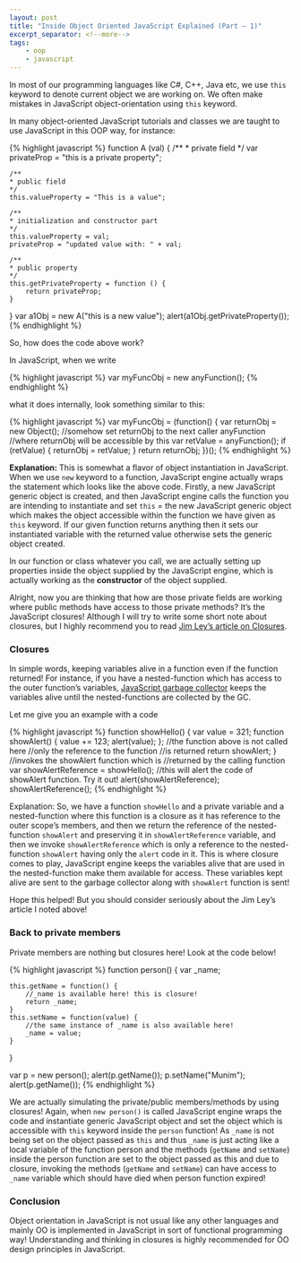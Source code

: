 ```yaml
---
layout: post
title: "Inside Object Oriented JavaScript Explained (Part – 1)"
excerpt_separator: <!--more-->
tags:
    - oop
    - javascript
---
```


In most of our programming languages like C#, C++, Java etc, we use `this` keyword to denote current object we are working on.
We often make mistakes in JavaScript object-orientation using `this` keyword.<!--more-->

In many object-oriented JavaScript tutorials and classes we are taught to use JavaScript in this OOP way, for instance:

{% highlight javascript %}
function A (val) {
    /**
    * private field
    */
    var privateProp = "this is a private property";

    /**
    * public field
    */
    this.valueProperty = "This is a value";

    /**
    * initialization and constructor part
    */
    this.valueProperty = val;
    privateProp = "updated value with: " + val;

    /**
    * public property
    */
    this.getPrivateProperty = function () {
        return privateProp;
    }
}
var a1Obj = new A("this is a new value");
alert(a1Obj.getPrivateProperty());
{% endhighlight %}

So, how does the code above work?

In JavaScript, when we write

{% highlight javascript %}
var myFuncObj = new anyFunction();
{% endhighlight %}

what it does internally, look something similar to this:

{% highlight javascript %}
var myFuncObj = (function() {
    var returnObj = new Object();
    //somehow set returnObj to the next caller anyFunction
    //where returnObj will be accessible by this
    var retValue = anyFunction();
    if (retValue) {
        returnObj = retValue;
    }
    return returnObj;
})();
{% endhighlight %}

**Explanation:** This is somewhat a flavor of object instantiation in JavaScript. When we use `new` keyword to a function, JavaScript engine actually wraps the statement which looks like the above code. Firstly, a new JavaScript generic object is created, and then JavaScript engine calls the function you are intending to instantiate and set `this` = the new JavaScript generic object which makes the object accessible within the function we have given as `this` keyword. If our given function returns anything then it sets our instantiated variable with the returned value otherwise sets the generic object created.

In our function or class whatever you call, we are actually setting up properties inside the object supplied by the JavaScript engine, which is actually working as the **constructor** of the object supplied.

Alright, now you are thinking that how are those private fields are working where public methods have access to those private methods? It’s the JavaScript closures! Although I will try to write some short note about closures, but I highly recommend you to read [Jim Ley’s article on Closures](http://jibbering.com/faq/notes/closures/#clClose).

### Closures

In simple words, keeping variables alive in a function even if the function returned! For instance, if you have a nested-function which has access to the outer function’s variables, [JavaScript garbage collector](http://blogs.msdn.com/b/ericlippert/archive/2003/09/17/53038.aspx) keeps the variables alive until the nested-functions are collected by the GC.

Let me give you an example with a code

{% highlight javascript %}
function showHello() {
    var value = 321;
    function showAlert() {
        value += 123;
        alert(value);
    };
    //the function above is not called here
    //only the reference to the function
    //is returned
    return showAlert;
}
//invokes the showAlert function which is
//returned by the calling function
var showAlertReference = showHello();
//this will alert the code of showAlert function. Try it out!
alert(showAlertReference);
showAlertReference();
{% endhighlight %}

Explanation: So, we have a function `showHello` and a private variable and a nested-function where this function is a closure as it has reference to the outer scope’s members, and then we return the reference of the nested-function `showAlert` and preserving it in `showAlertReference` variable, and then we invoke `showAlertReference` which is only a reference to the nested-function `showAlert` having only the `alert` code in it. This is where closure comes to play, JavaScript engine keeps the variables alive that are used in the nested-function make them available for access. These variables kept alive are sent to the garbage collector along with `showAlert` function is sent!

Hope this helped! But you should consider seriously about the Jim Ley’s article I noted above!

### Back to private members

Private members are nothing but closures here! Look at the code below!

{% highlight javascript %}
function person() {
    var _name;

    this.getName = function() {
        //_name is available here! this is closure!
        return _name;
    }
    this.setName = function(value) {
        //the same instance of _name is also available here!
        _name = value;
    }
}

var p = new person();
alert(p.getName());
p.setName("Munim");
alert(p.getName());
{% endhighlight %}

We are actually simulating the private/public members/methods by using closures! Again, when `new person()` is called JavaScript engine wraps the code and instantiate generic JavaScript object and set the object which is accessible with `this` keyword inside the `person` function! As `_name` is not being set on the object passed as `this` and thus `_name` is just acting like a local variable of the function person and the methods (`getName` and `setName`) inside the person function are set to the object passed as this and due to closure, invoking the methods (`getName` and `setName`) can have access to `_name` variable which should have died when person function expired!

### Conclusion

Object orientation in JavaScript is not usual like any other languages and mainly OO is implemented in JavaScript in sort of functional programming way! Understanding and thinking in closures is highly recommended for OO design principles in JavaScript.